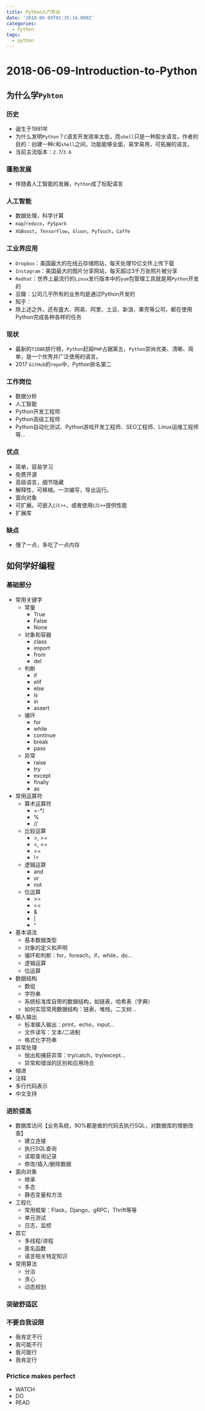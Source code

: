 ```yaml
---
title: Python入门导论
date: '2018-06-09T01:35:16.000Z'
categories:
  - Python
tags:
  - python
---
```


# 2018-06-09-Introduction-to-Python

## 为什么学`Pyhton`

### 历史

* 诞生于1991年
* 为什么发明`Python`？`C`语言开发效率太低，而`shell`只是一种胶水语言。作者的目的：创建一种`C`和`shell`之间，功能能够全面，易学易用，可拓展的语言。
* 当前主流版本：`2.7`/`3.6`

### 蓬勃发展

* 伴随着人工智能的发展，`Python`成了标配语言

### 人工智能

* 数据处理，科学计算
* `map`/`reduce`，`PySpark`
* `XGBoost`，`TensorFlow`，`Gluon`，`PyTouch`，`Caffe`

### 工业界应用

* `Dropbox`：美国最大的在线云存储网站，每天处理10亿文件上传下载
* `Instagram`：美国最大的图片分享网站，每天超过3千万张照片被分享
* `Redhat`：世界上最流行的`Linux`发行版本中的`yum`包管理工具就是用`Python`开发的
* 豆瓣：公司几乎所有的业务均是通过Python开发的
* 知乎：
* 除上述之外，还有盛大、网易、阿里、土豆、新浪、果壳等公司，都在使用Python完成各种各样的任务

### 现状

* 最新的`TIOBE`排行榜，`Python`赶超`PHP`占据第五，`Python`崇尚优美、清晰、简单，是一个优秀并广泛使用的语言。
* 2017 `GitHub`的`repo`中，Python排名第二

### 工作岗位

* 数据分析
* 人工智能
* Python开发工程师
* Python高级工程师
* Python自动化测试、Python游戏开发工程师、SEO工程师、Linux运维工程师等...

### 优点

* 简单，容易学习
* 免费开源
* 高级语言，细节隐藏
* 解释性，可移植。一次编写，导出运行。
* 面向对象
* 可扩展。可嵌入`C`/`C++`，或者使用`C`/`C++`提供性能
* 扩展库

### 缺点

* 慢了一点，多吃了一点内存

## 如何学好编程

### 基础部分

* 常用关键字
  * 常量
    * True
    * False
    * None
  * 对象和容器
    * class
    * import
    * from
    * del
  * 判断
    * if
    * elif
    * else
    * is
    * in
    * assert
  * 循环
    * for
    * while
    * continue
    * break
    * pass
  * 异常
    * raise
    * try
    * except
    * finally
    * as
* 常用运算符
  * 算术运算符
    * +-\*/
    * %
    * //
  * 比较运算
    * &gt;, &gt;=
    * &lt;, &lt;=
    * ==
    * !=
  * 逻辑运算
    * and
    * or
    * not
  * 位运算
    * &gt;&gt;
    * &lt;&lt;
    * &
    * \|
    * ^
* 基本语法
  * 基本数据类型
  * 对象的定义和声明
  * 循环和判断：for，foreach，if，while，do...
  * 逻辑运算
  * 位运算
* 数据结构
  * 数组
  * 字符串
  * 系统标准库自带的数据结构，如链表，哈希表（字典）
  * 如何实现常用数据结构：链表，堆栈，二叉树...
* 输入输出
  * 标准输入输出：print，echo，input...
  * 文件读写：文本/二进制
  * 格式化字符串
* 异常处理
  * 抛出和捕获异常：try/catch，try/except...
  * 异常和错误的区别和应用场合
* 缩进
* 注释
* 多行代码表示
* 中文支持

### 进阶提高

* 数据库访问【业务系统，90%都是做的代码去执行SQL，对数据库的增删改查】
  * 建立连接
  * 执行SQL查询
  * 读取查询记录
  * 修改/插入/删除数据
* 面向对象
  * 继承
  * 多态
  * 静态变量和方法
* 工程化
  * 常用框架：Flask，Django，gRPC，Thrift等等
  * 单元测试
  * 日志，监控
* 其它
  * 多线程/进程
  * 匿名函数
  * 语言相关特定知识
* 常用算法
  * 分治
  * 贪心
  * 动态规划

### 突破舒适区

### 不要自我设限

* 我肯定不行
* 我可能不行
* 我可能行
* 我肯定行

### Prictice makes perfect

* WATCH
* DO
* READ

